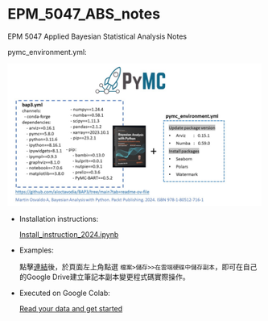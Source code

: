 # EPM_5047_ABS_notes
EPM 5047 Applied Bayesian Statistical Analysis Notes

pymc_environment.yml:

![pymc_env_yml](https://github.com/yvminyni/EPM_5047_ABS_notes/blob/main/ABS_picture/create_environment_yml.jpg)


- Installation instructions:
    
  [Install_instruction_2024.ipynb](https://github.com/yvminyni/EPM_5047_ABS_notes/blob/main/Install_instruction_2024_0723.ipynb)

- Examples:

  點擊[連結](https://colab.research.google.com/drive/1opFXvCPnOgRyTcNZE3arbTwRlcGoW5WI?usp=sharing)後，於頁面左上角點選 `檔案>儲存>>在雲端硬碟中儲存副本`，即可在自己的Google Drive建立筆記本副本變更程式碼實際操作。

- Executed on Google Colab:

   [Read your data and get started](https://colab.research.google.com/drive/1Mhs_c9DBNYwtHE2cjfzd92YCnBSCgWP-?usp=sharing)
